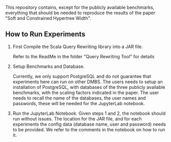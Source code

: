 
This repository contains, except for the publicly available benchmarks, everything that should be needed to reproduce the results of the paper "Soft and Constrained Hypertree Width".


## How to Run Experiments 

1) First Compile the Scala Query Rewriting library into a JAR file.

   Refer to the ReadMe in the folder "Query Rewriting Tool" for details

2) Setup Benchmarks and Database.

   Currently, we only support PostgreSQL and do not guarantee that experiments here can run on other DMBS. The users needs to setup an installation of PostgreSQL, with databases of the three publicly available benchmarks, with the scaling factors indicated in the paper. The user needs to recall the name of the databases, the user names and passwords, these will be needed for the JupyterLab notebook.

3) Run the JupyterLab Notebook.
   Given steps 1 and 2, the notebook should run without issues. The location for the JAR file, and for each experiments the config data (database name, user and password) needs to be provided. We refer to the comments in the notebook on how to run it.
